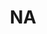 ---
pid: pt430
title: NA
location_transcription: Penn Treaty
coordinates: "[-75.128498832915, 39.966135271658]"
zipcode: 
gen_neighborhood: 
neighborhood: 
outside_phl: 
age: '27'
age_range: 20-29
instagram: 
image_file_name: pt_430.jpg
proposal_transcription: |-
  People should rent boats off the dock
  Make it space for artists, skaters, affordable housing, event space.
topic: Sports
topic_summary: 0, 0
type: Event,Space
keywords_other: 
credit: Scott Fox
image_labels: 
twitter: 
facebook: 
permalink: "/monuments/pt430/"
layout: item-page
---